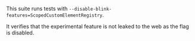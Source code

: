 This suite runs tests with `--disable-blink-features=ScopedCustomElementRegistry`.

It verifies that the experimental feature is not leaked to the web as the flag
is disabled.
